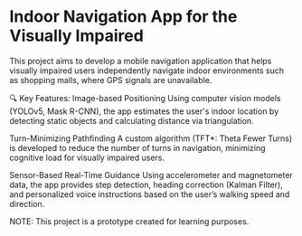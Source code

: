 # Indoor Navigation App for the Visually Impaired

This project aims to develop a mobile navigation application that helps visually impaired users independently navigate indoor environments such as shopping malls, where GPS signals are unavailable.

🔍 Key Features:
Image-based Positioning
Using computer vision models (YOLOv5, Mask R-CNN), the app estimates the user's indoor location by detecting static objects and calculating distance via triangulation.

Turn-Minimizing Pathfinding
A custom algorithm (TFT*: Theta Fewer Turns) is developed to reduce the number of turns in navigation, minimizing cognitive load for visually impaired users.

Sensor-Based Real-Time Guidance
Using accelerometer and magnetometer data, the app provides step detection, heading correction (Kalman Filter), and personalized voice instructions based on the user’s walking speed and direction.

NOTE: This project is a prototype created for learning purposes.
